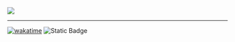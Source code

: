 <img src="[https://i.imgur.com/KqgSnxU.png](https://i.imgur.com/vH6fcci.png)"/>

---

[![wakatime](https://wakatime.com/badge/github/eliamd/42_ft_printf.svg)](https://wakatime.com/badge/github/eliamd/42_ft_printf)
![Static Badge](https://img.shields.io/badge/%E2%9C%85%20Succes%2C%20100%2F100%20-%201?style=flat&label=42%20Grade)
